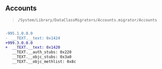 ## Accounts

> `/System/Library/DataClassMigrators/Accounts.migrator/Accounts`

```diff

-995.1.0.0.0
-  __TEXT.__text: 0x1424
+999.3.0.0.0
+  __TEXT.__text: 0x1420
   __TEXT.__auth_stubs: 0x220
   __TEXT.__objc_stubs: 0x3a0
   __TEXT.__objc_methlist: 0x8c

```
